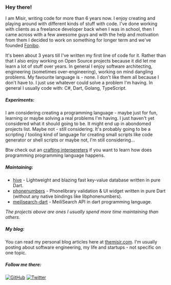 ### Hey there!

I am Misir, writing code for more than 6 years now. I enjoy creating and playing around with different kinds of stuff with code. I've done working with clients as a freelance developer back when I was in school, then I came across with a few awesome guys and with the help and motivation from them I decided to work on something for longer term and we've founded [Fonibo](https://fonibo.com/en).

It's been about 3 years till I've written my first line of code for it. Rather than that I also enjoy working on Open Source projects because it did let me learn a lot of stuff over years. In general I enjoy software architecting, engineering (sometimes over-engineering), working on mind dangling problems. My favourite language is - none. I don't like them all because I don't have to. I just use whatever could solve a problem I'm having. In general I usually code with: C#, Dart, Golang, TypeScript. 

##### Experiments:

I am considering creating a programming language - maybe just for fun, learning or maybe solving a real problems I'm having. I just haven't yet considered what it should going to be. It might end up in abondomed projects list. Maybe not - still considering. It's probably going to be a scripting / tooling kind of language for creating small scripts like code generator or shell scripts or maybe not, I'm still considering...

Btw check out an [crafting interpereters](http://craftinginterpreters.com/) if you want to learn how does programming programming language happens.

##### Maintaining:

- [hive](https://github.com/hivedb/hive) - Lightweight and blazing fast key-value database written in pure Dart.
- [phonenumbers](https://github.com/fonibo/phonenumbers) - Phonelibrary validation & UI widget written in pure Dart (without any native bindings like libphonenumbers).
- [meilisearch-dart](https://github.com/TheMisir/meilisearch-dart) - MeiliSearch API in dart programming language.

*The projects above are ones I usually spend more time maintaining than others.*

##### My blog:

You can read my personal blog articles here at [themisir.com](https://themisir.com). I'm usually posting about software engineering, my life and startups - not specific on one topic.

##### Follow me there:

[![GitHub](https://img.shields.io/github/followers/themisir?style=social)](https://github.com/themisir)
[![Twitter](https://img.shields.io/twitter/follow/themisir?style=social)](https://twitter.com/themisir)
